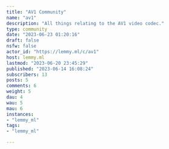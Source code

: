 ```yaml
---
title: "AV1 Community" 
name: "av1"
description: "All things relating to the AV1 video codec."
type: community
date: "2023-06-23 01:20:16"
draft: false
nsfw: false
actor_id: "https://lemmy.ml/c/av1"
host: lemmy.ml
lastmod: "2023-06-20 23:45:29"
published: "2023-06-14 16:08:24"
subscribers: 13
posts: 5
comments: 6
weight: 5
dau: 4
wau: 5
mau: 6
instances:
- "lemmy_ml"
tags: 
- "lemmy_ml"

---
```

